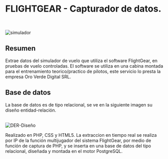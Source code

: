 <h1>FLIGHTGEAR - Capturador de datos.</h1><br>

![simulador](https://github.com/Ari-A-D/simuladorExtractor/assets/54744627/fd41bb23-62d1-49d5-a51f-415747daa1d8)

<h2>Resumen</h2>
Extrae datos del simulador de vuelo que utiliza el software FlightGear, en pruebas de vuelo controladas. El software se utiliza en una cabina montada para el entrenamiento teorico/practico de pilotos, este servicio lo presta la empresa Oro Verde Digital SRL. <br>

<h2>Base de datos</h2>
La base de datos es de tipo relacional, se ve en la siguiente imagen su diseño entidad-relación.<br><br>

![DER-Diseño](https://github.com/Ari-A-D/simuladorExtractor/assets/54744627/31520607-64e7-4019-8d3a-064ef47c78fb)

Realizado en PHP, CSS y HTML5. 
La extraccion en tiempo real se realiza por IP de la función multijugador del sistema FlightGear, por medio de función de captura de PHP, y se inserta en una base de datos
del tipo relacional, diseñada y montada en el motor PostgreSQL.

